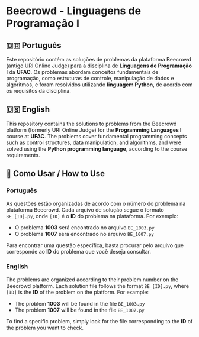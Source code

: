 # Beecrowd - Linguagens de Programação I

## 🇧🇷 Português

Este repositório contém as soluções de problemas da plataforma Beecrowd (antigo URI Online Judge) para a disciplina de **Linguagens de Programação I** da **UFAC**. Os problemas abordam conceitos fundamentais de programação, como estruturas de controle, manipulação de dados e algoritmos, e foram resolvidos utilizando **linguagem Python**, de acordo com os requisitos da disciplina.

## 🇺🇸 English

This repository contains the solutions to problems from the Beecrowd platform (formerly URI Online Judge) for the **Programming Languages I** course at **UFAC**. The problems cover fundamental programming concepts such as control structures, data manipulation, and algorithms, and were solved using the **Python programming language**, according to the course requirements.

## 🚀 Como Usar / How to Use

### Português

As questões estão organizadas de acordo com o número do problema na plataforma Beecrowd. Cada arquivo de solução segue o formato `BE_[ID].py`, onde `[ID]` é o **ID** do problema na plataforma. Por exemplo:

- O problema **1003** será encontrado no arquivo `BE_1003.py`
- O problema **1007** será encontrado no arquivo `BE_1007.py`

Para encontrar uma questão específica, basta procurar pelo arquivo que corresponde ao **ID** do problema que você deseja consultar.

### English

The problems are organized according to their problem number on the Beecrowd platform. Each solution file follows the format `BE_[ID].py`, where `[ID]` is the **ID** of the problem on the platform. For example:

- The problem **1003** will be found in the file `BE_1003.py`
- The problem **1007** will be found in the file `BE_1007.py`

To find a specific problem, simply look for the file corresponding to the **ID** of the problem you want to check.
